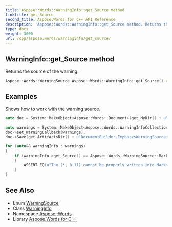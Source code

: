 ```yaml
---
title: Aspose::Words::WarningInfo::get_Source method
linktitle: get_Source
second_title: Aspose.Words for C++ API Reference
description: 'Aspose::Words::WarningInfo::get_Source method. Returns the source of the warning in C++.'
type: docs
weight: 3000
url: /cpp/aspose.words/warninginfo/get_source/
---
```

## WarningInfo::get_Source method


Returns the source of the warning.

```cpp
Aspose::Words::WarningSource Aspose::Words::WarningInfo::get_Source() const
```


## Examples



Shows how to work with the warning source. 
```cpp
auto doc = System::MakeObject<Aspose::Words::Document>(get_MyDir() + u"Emphases markdown warning.docx");

auto warnings = System::MakeObject<Aspose::Words::WarningInfoCollection>();
doc->set_WarningCallback(warnings);
doc->Save(get_ArtifactsDir() + u"DocumentBuilder.EmphasesWarningSourceMarkdown.md");

for (auto&& warningInfo : warnings)
{
    if (warningInfo->get_Source() == Aspose::Words::WarningSource::Markdown)
    {
        ASSERT_EQ(u"The (*, 0:11) cannot be properly written into Markdown.", warningInfo->get_Description());
    }
}
```

## See Also

* Enum [WarningSource](../../warningsource/)
* Class [WarningInfo](../)
* Namespace [Aspose::Words](../../)
* Library [Aspose.Words for C++](../../../)
